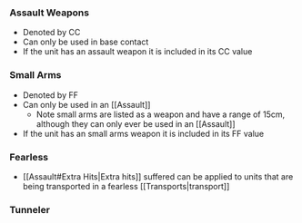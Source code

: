 ### Assault Weapons
- Denoted by CC
- Can only be used in base contact 
- If the unit has an assault weapon it is included in its CC value

### Small Arms
- Denoted by FF
- Can only be used in an [[Assault]]
	- Note small arms are listed as a weapon and have a range of 15cm, although they can only ever be used in an [[Assault]]
- If the unit has an small arms weapon it is included in its FF value

### Fearless
- [[Assault#Extra Hits|Extra hits]] suffered can be applied to units that are being transported in a fearless [[Transports|transport]]

### Tunneler
